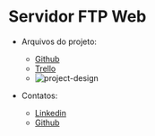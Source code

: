 # Servidor FTP Web

- Arquivos do projeto:
  - [Github](https://github.com/aguiaragnes/ftpweb)  
  - [Trello](https://trello.com/b/hsRMsZs3/projeto-dw)
  - ![project-design](/images/design-ideia.png)

- Contatos:
  - [Linkedin](https://www.linkedin.com/in/agnesaguiar/)
  - [Github](https://github.com/aguiaragnes)
